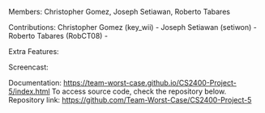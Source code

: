Members: Christopher Gomez, Joseph Setiawan, Roberto Tabares

Contributions:
Christopher Gomez (key_wii) - 
Joseph Setiawan (setiwon) - 
Roberto Tabares (RobCT08) - 

Extra Features: 

Screencast: 

Documentation: https://team-worst-case.github.io/CS2400-Project-5/index.html To access source code, check the repository below.
Repository link: https://github.com/Team-Worst-Case/CS2400-Project-5
